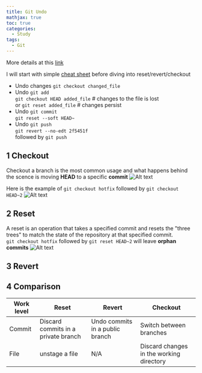 ```yaml
---
title: Git Undo
mathjax: true
toc: true
categories:
  - Study
tags:
  - Git
---
```


More details at this [link](https://www.atlassian.com/git/tutorials/merging-vs-rebasing)

I will start with simple [cheat sheet]([2f5451f](https://www.nobledesktop.com/learn/git/undo-changes)) before diving into reset/revert/checkout

- Undo changes
  `git checkout changed_file`
- Undo `git add`  
  `git checkout HEAD added_file`  # changes to the file is lost  
or `git reset added_file`    # changes persist
- Undo `git commit`  
  `git reset --soft HEAD~`
- Undo `git push`  
  `git revert --no-edt 2f5451f`  
  followed by `git push`

## 1 Checkout
Checkout a branch is the most common usage and what happens behind the scence is moving **HEAD** to a specific **commit**
![Alt text](/assets/images/2024/24-09-10-Git/checkout.png)

Here is the example of `git checkout hotfix` followed by `git checkout HEAD~2`
![Alt text](/assets/images/2024/24-09-10-Git/checkout-head.png)  
## 2 Reset
A reset is an operation that takes a specified commit and resets the "three trees" to match the state of the repository at that specified commit.  
`git checkout hotfix` followed by `git reset HEAD~2` will leave **orphan commits**
![Alt text](/assets/images/2024/24-09-10-Git/resethead.png)

## 3 Revert

## 4 Comparison
|Work level |Reset | Revert | Checkout|  
|---|--|---|---|
|Commit|Discard commits in a private branch|Undo commits in a public branch|Switch between branches|
|File|unstage a file|N/A|Discard changes in the working directory|

